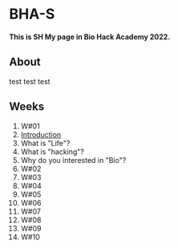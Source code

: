 # BHA-S　

**This is SH My page in Bio Hack Academy 2022.**

## About
test test test

## Weeks
1. W#01
  1. [Introduction]()
  2. What is "Life"?
  3. What is "hacking"?
  4. Why do you interested in "Bio"?
2. W#02
3. W#03
4. W#04
5. W#05
6. W#06
7. W#07
8. W#08
9. W#09
10. W#10
